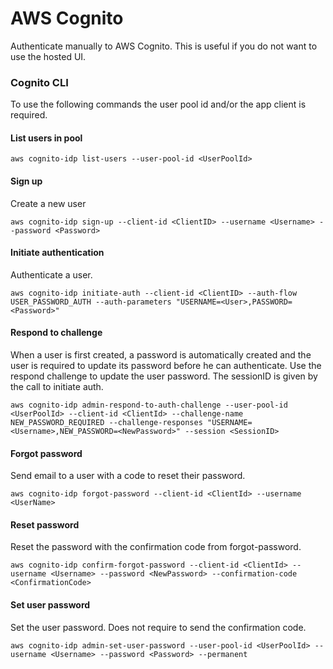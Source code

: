 # AWS Cognito

Authenticate manually to AWS Cognito. This is useful if you do not want to use the hosted UI.

### Cognito CLI

To use the following commands the user pool id and/or the app client is required.

#### List users in pool

```shell
aws cognito-idp list-users --user-pool-id <UserPoolId>
```

#### Sign up

Create a new user

```shell
aws cognito-idp sign-up --client-id <ClientID> --username <Username> --password <Password>
```

#### Initiate authentication

Authenticate a user.

```shell
aws cognito-idp initiate-auth --client-id <ClientID> --auth-flow USER_PASSWORD_AUTH --auth-parameters "USERNAME=<User>,PASSWORD=<Password>"
```

#### Respond to challenge

When a user is first created, a password is automatically created and the user is required to update its password before he can authenticate. Use the respond challenge to update the user password. The sessionID is given by the call to initiate auth.

```shell
aws cognito-idp admin-respond-to-auth-challenge --user-pool-id <UserPoolId> --client-id <ClientId> --challenge-name NEW_PASSWORD_REQUIRED --challenge-responses "USERNAME=<Username>,NEW_PASSWORD=<NewPassword>" --session <SessionID>
```

#### Forgot password

Send email to a user with a code to reset their password.

```shell
aws cognito-idp forgot-password --client-id <ClientId> --username <UserName>
```

#### Reset password

Reset the password with the confirmation code from forgot-password.

```shell
aws cognito-idp confirm-forgot-password --client-id <ClientId> --username <Username> --password <NewPassword> --confirmation-code <ConfirmationCode>
```

#### Set user password

Set the user password. Does not require to send the confirmation code.

```shell
aws cognito-idp admin-set-user-password --user-pool-id <UserPoolId> --username <Username> --password <Password> --permanent
```

